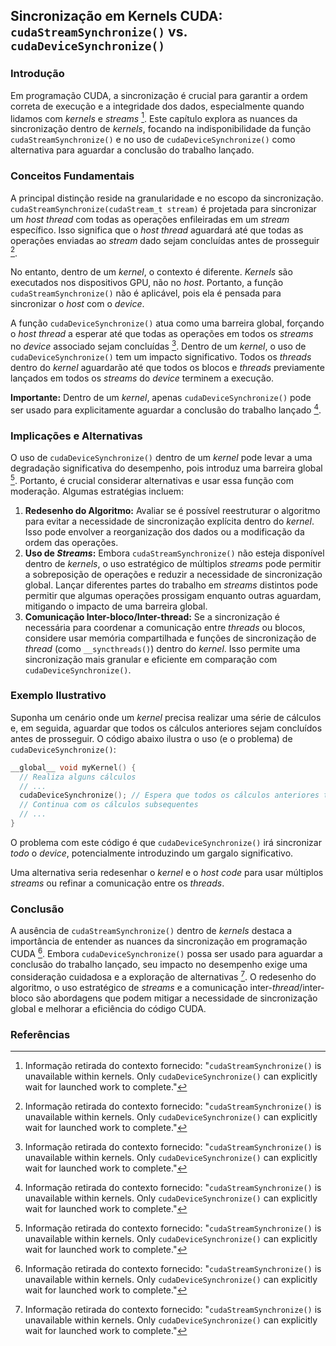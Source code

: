 ## Sincronização em Kernels CUDA: `cudaStreamSynchronize()` vs. `cudaDeviceSynchronize()`

### Introdução

Em programação CUDA, a sincronização é crucial para garantir a ordem correta de execução e a integridade dos dados, especialmente quando lidamos com *kernels* e *streams* [^1]. Este capítulo explora as nuances da sincronização dentro de *kernels*, focando na indisponibilidade da função `cudaStreamSynchronize()` e no uso de `cudaDeviceSynchronize()` como alternativa para aguardar a conclusão do trabalho lançado.

### Conceitos Fundamentais

A principal distinção reside na granularidade e no escopo da sincronização. `cudaStreamSynchronize(cudaStream_t stream)` é projetada para sincronizar um *host thread* com todas as operações enfileiradas em um *stream* específico. Isso significa que o *host thread* aguardará até que todas as operações enviadas ao *stream* dado sejam concluídas antes de prosseguir [^1].

No entanto, dentro de um *kernel*, o contexto é diferente. *Kernels* são executados nos dispositivos GPU, não no *host*. Portanto, a função `cudaStreamSynchronize()` não é aplicável, pois ela é pensada para sincronizar o *host* com o *device*.

A função `cudaDeviceSynchronize()` atua como uma barreira global, forçando o *host thread* a esperar até que todas as operações em todos os *streams* no *device* associado sejam concluídas [^1]. Dentro de um *kernel*, o uso de `cudaDeviceSynchronize()` tem um impacto significativo. Todos os *threads* dentro do *kernel* aguardarão até que todos os blocos e *threads* previamente lançados em todos os *streams* do *device* terminem a execução.

**Importante:** Dentro de um *kernel*, apenas `cudaDeviceSynchronize()` pode ser usado para explicitamente aguardar a conclusão do trabalho lançado [^1].

### Implicações e Alternativas

O uso de `cudaDeviceSynchronize()` dentro de um *kernel* pode levar a uma degradação significativa do desempenho, pois introduz uma barreira global [^1]. Portanto, é crucial considerar alternativas e usar essa função com moderação. Algumas estratégias incluem:

1.  **Redesenho do Algoritmo:** Avaliar se é possível reestruturar o algoritmo para evitar a necessidade de sincronização explícita dentro do *kernel*. Isso pode envolver a reorganização dos dados ou a modificação da ordem das operações.
2.  **Uso de *Streams*:** Embora `cudaStreamSynchronize()` não esteja disponível dentro de *kernels*, o uso estratégico de múltiplos *streams* pode permitir a sobreposição de operações e reduzir a necessidade de sincronização global.  Lançar diferentes partes do trabalho em *streams* distintos pode permitir que algumas operações prossigam enquanto outras aguardam, mitigando o impacto de uma barreira global.
3.  **Comunicação Inter-bloco/Inter-thread:**  Se a sincronização é necessária para coordenar a comunicação entre *threads* ou blocos, considere usar memória compartilhada e funções de sincronização de *thread* (como `__syncthreads()`) dentro do *kernel*. Isso permite uma sincronização mais granular e eficiente em comparação com `cudaDeviceSynchronize()`.

### Exemplo Ilustrativo

Suponha um cenário onde um *kernel* precisa realizar uma série de cálculos e, em seguida, aguardar que todos os cálculos anteriores sejam concluídos antes de prosseguir. O código abaixo ilustra o uso (e o problema) de `cudaDeviceSynchronize()`:

```c++
__global__ void myKernel() {
  // Realiza alguns cálculos
  // ...
  cudaDeviceSynchronize(); // Espera que todos os cálculos anteriores terminem
  // Continua com os cálculos subsequentes
  // ...
}
```

O problema com este código é que `cudaDeviceSynchronize()` irá sincronizar *todo* o *device*, potencialmente introduzindo um gargalo significativo.

Uma alternativa seria redesenhar o *kernel* e o *host code* para usar múltiplos *streams* ou refinar a comunicação entre os *threads*.

### Conclusão

A ausência de `cudaStreamSynchronize()` dentro de *kernels* destaca a importância de entender as nuances da sincronização em programação CUDA [^1]. Embora `cudaDeviceSynchronize()` possa ser usado para aguardar a conclusão do trabalho lançado, seu impacto no desempenho exige uma consideração cuidadosa e a exploração de alternativas [^1]. O redesenho do algoritmo, o uso estratégico de *streams* e a comunicação inter-*thread*/inter-bloco são abordagens que podem mitigar a necessidade de sincronização global e melhorar a eficiência do código CUDA.

### Referências

[^1]: Informação retirada do contexto fornecido: "`cudaStreamSynchronize()` is unavailable within kernels. Only `cudaDeviceSynchronize()` can explicitly wait for launched work to complete."
<!-- END -->